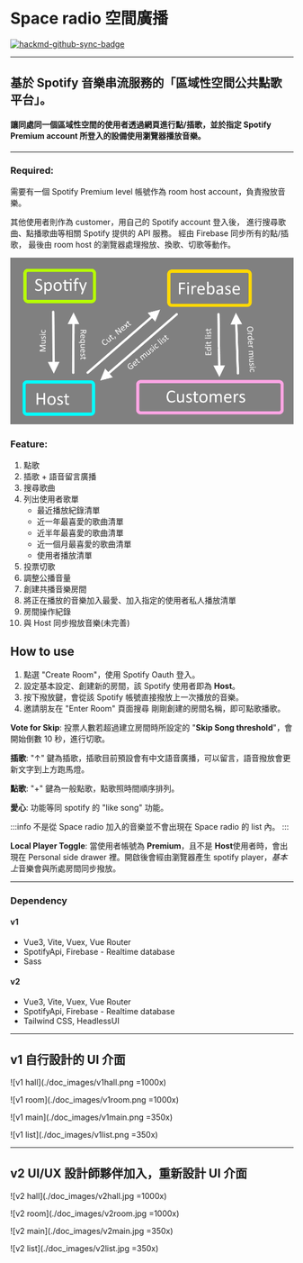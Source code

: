 # Space radio 空間廣播

[![hackmd-github-sync-badge](https://hackmd.io/KgDx3q1DSm6xyr6oBVDK0Q/badge)](https://hackmd.io/KgDx3q1DSm6xyr6oBVDK0Q)

---

## 基於 Spotify 音樂串流服務的「**區域性空間公共點歌平台**」。

#### 讓同處同一個區域性空間的使用者透過**網頁**進行點/插歌，並於指定 Spotify Premium account 所登入的設備使用**瀏覽器**播放音樂。

---

### Required:

需要有一個 Spotify Premium level 帳號作為 room host account，負責撥放音樂。

其他使用者則作為 customer，用自己的 Spotify account 登入後，
進行搜尋歌曲、點播歌曲等相關 Spotify 提供的 API 服務。
經由 Firebase 同步所有的點/插歌，
最後由 room host 的瀏覽器處理撥放、換歌、切歌等動作。

![space radio work flow](./doc_images/spaceradio-flow.jpg)

### Feature:

1. 點歌
1. 插歌 + 語音留言廣播
1. 搜尋歌曲
1. 列出使用者歌單
   - 最近播放紀錄清單
   - 近一年最喜愛的歌曲清單
   - 近半年最喜愛的歌曲清單
   - 近一個月最喜愛的歌曲清單
   - 使用者播放清單
1. 投票切歌
1. 調整公播音量
1. 創建共播音樂房間
1. 將正在播放的音樂加入最愛、加入指定的使用者私人播放清單
1. 房間操作紀錄
1. 與 Host 同步撥放音樂(未完善)

## How to use

1. 點選 "Create Room"，使用 Spotify Oauth 登入。
1. 設定基本設定、創建新的房間，該 Spotify 使用者即為 **Host**。
1. 按下撥放鍵，會從該 Spotify 帳號直接撥放上一次播放的音樂。
1. 邀請朋友在 "Enter Room" 頁面搜尋 剛剛創建的房間名稱，即可點歌播歌。

**Vote for Skip**: 投票人數若超過建立房間時所設定的 "**Skip Song threshold**"，會開始倒數 10 秒，進行切歌。

**插歌**: "↑" 鍵為插歌，插歌目前預設會有中文語音廣播，可以留言，語音撥放會更新文字到上方跑馬燈。

**點歌**: "+" 鍵為一般點歌，點歌照時間順序排列。

**愛心**: 功能等同 spotify 的 "like song" 功能。

:::info
不是從 Space radio 加入的音樂並不會出現在 Space radio 的 list 內。
:::

**Local Player Toggle**: 當使用者帳號為 **Premium**，且不是 **Host**使用者時，會出現在 Personal side drawer 裡。開啟後會經由瀏覽器產生 spotify player，*基本上*音樂會與所處房間同步撥放。

---

### Dependency

#### v1

- Vue3, Vite, Vuex, Vue Router
- SpotifyApi, Firebase - Realtime database
- Sass

#### v2

- Vue3, Vite, Vuex, Vue Router
- SpotifyApi, Firebase - Realtime database
- Tailwind CSS, HeadlessUI

---

## v1 自行設計的 UI 介面

![v1 hall](./doc_images/v1hall.png =1000x)

![v1 room](./doc_images/v1room.png =1000x)

![v1 main](./doc_images/v1main.png =350x)

![v1 list](./doc_images/v1list.png =350x)

---

## v2 UI/UX 設計師夥伴加入，重新設計 UI 介面

![v2 hall](./doc_images/v2hall.jpg =1000x)

![v2 room](./doc_images/v2room.jpg =1000x)

![v2 main](./doc_images/v2main.jpg =350x)

![v2 list](./doc_images/v2list.jpg =350x)
